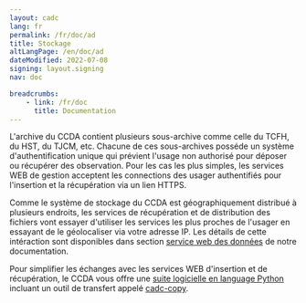 ```yaml
---
layout: cadc
lang: fr
permalink: /fr/doc/ad
title: Stockage
altLangPage: /en/doc/ad
dateModified: 2022-07-08
signing: layout.signing
nav: doc

breadcrumbs:
    - link: /fr/doc
      title: Documentation
---
```


<p>
L'archive du CCDA contient plusieurs sous-archive comme celle du TCFH, du HST, du TJCM, etc.  Chacune de ces
sous-archives poss&eacute;de un syst&egrave;me d'authentification unique qui pr&eacute;vient l'usage non authoris&eacute; pour d&eacute;poser ou r&eacute;cup&eacute;rer des observation. Pour les cas les plus simples, les services WEB de gestion acceptent les connections des usager authentifi&eacute;s pour l'insertion et la r&eacute;cup&eacute;ration via un lien HTTPS.
</p>

<p>
Comme le syst&egrave;me de stockage du CCDA est g&eacute;ographiquement distribu&eacute; &agrave; plusieurs endroits, les services de r&eacute;cup&eacute;ration et de distribution des fichiers vont essayer d'utiliser les services les plus proches de l'usager en essayant de le g&eacute;olocaliser via votre adresse IP. Les d&eacute;tails de cette int&eacute;raction sont disponibles dans section <a href="./data">service web des donn&eacute;es</a> de notre documentation.
</p>

<p>
Pour simplifier les &eacute;changes avec les services WEB d'insertion et de r&eacute;cup&eacute;ration, le CCDA vous offre une 
<a href="https://github.com/canfar/python-canfar-clients/tree/master/cadc-clients">suite logicielle en language Python</a> incluant un outil de transfert appel&eacute; <a href="./cadc-copy">cadc-copy</a>.
</p>
